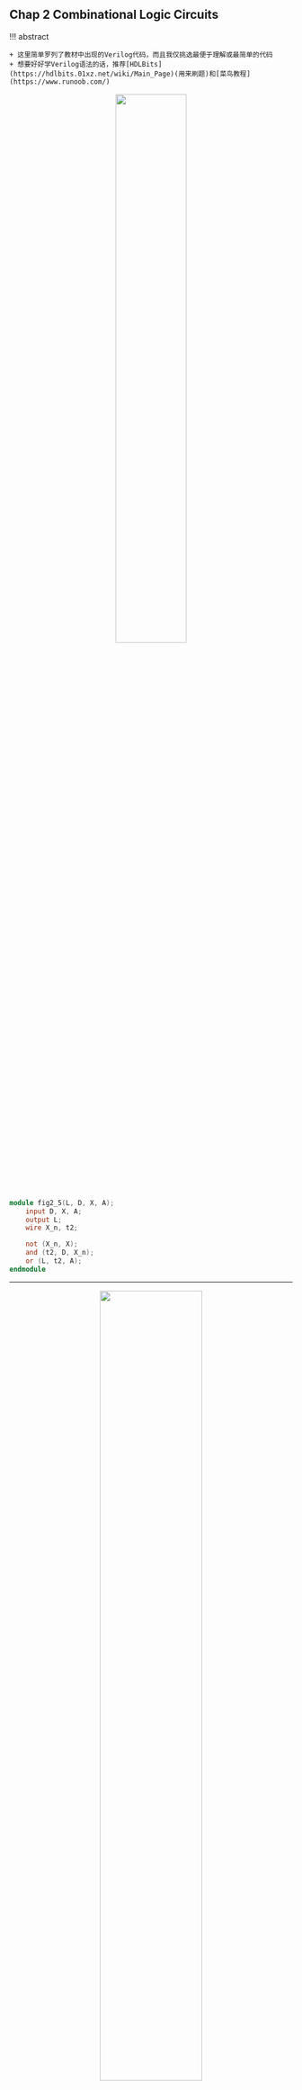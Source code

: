 ## Chap 2 Combinational Logic Circuits

!!! abstract

	+ 这里简单罗列了教材中出现的Verilog代码，而且我仅挑选最便于理解或最简单的代码
	+ 想要好好学Verilog语法的话，推荐[HDLBits](https://hdlbits.01xz.net/wiki/Main_Page)(用来刷题)和[菜鸟教程](https://www.runoob.com/)

<div style="text-align: center; margin-top: 15px;">
<img src="../images/Verilog/Quicker_20240525_142536.png" width="50%" style="margin: 0 auto;">
</div>

``` Verilog
module fig2_5(L, D, X, A);
	input D, X, A;
	output L;
	wire X_n, t2;

	not (X_n, X);
	and (t2, D, X_n);
	or (L, t2, A);
endmodule
```

---
<div style="text-align: center; margin-top: 15px;">
<img src="../images/Verilog/Quicker_20240525_143245.png" width="60%" style="margin: 0 auto;">
</div>

``` Verilog

// structral model
module comparator_greater_than_structural(A, B, A_greater_than_B);
	input [1: 0] A, B;
	output A_greater_than_B;
	wire B0_n, B1_n, and0_out, and1_out, and2_out;

	not
		inv0(B0_n, B[0]), inv1(B1_n, B[1]);
	and
		and0(and0_out, A[1], B1_n);
		and1(and1_out, A[1], A[0], B0_n);
		and2(and2_out, A[0], B1_n, B0_n);
	or
		or0(A_greater_than_B, and0_out, and1_out, and2_out);
endmodule

// dataflow model
module comparator_greater_than_dataflow(A, B, A_greater_than_B);
	input [1: 0] A, B;
	output A_greater_than_B;
	wire B0_n, B1_n, and0_out, and1_out, and2_out;

	assign B1_n = ~B[1];
	assign B0_n = ~B[0];
	assign and0_out = A[1] & B1_n;
	assign and1_out = A[1] & A[0] & B0_n;
	assign and2_out = A[0] & B1_n & B0_n;
	assign A_greater_than_B = and0_out | and1_out | and2_out;
endmodule

// conditional model 1
module comparator_greater_than_conditional2(A, B, A_greater_than_B);
	input [1: 0] A, B;
	output A_greater_than_B;

	assign A_greater_than_B = (A > B)? 1'b1 : 1'b0;
endmodule

// conditional model 2
module comparator_greater_than_conditional(A, B, A_greater_than_B);
	input [1: 0] A, B;
	output A_greater_than_B;

	assign A_greater_than_B = (A == 2'b00) ? 1'b0 :
				(A == 2'b01)? ~(B[1] | B[0]) : 
				(A == 2'b10)? ~B[1] : 
				(A == 2'b11)? ~(B[1]&B[0]) : 
				1'bx;
endmodule

// behavioral model 
module comparator_greater_than_behavioral(A, B, A_greater_than_B);
	input [1: 0] A, B;
	output A_greater_than_B;

	assign A_greater_than_B = A > B;
endmodule

// testbench
module comparator_testbench_verilog();
	reg [1: 0] A, B;
	wire struct_out;
	comparator_greater_than_structural U1(A, B, struct_out);

	initial begin
		A = 2'b10;
		B = 2'b00;
		#10;
		B = 2'b01;
		#10;
		B = 2'b10;
		#10;
		B = 2'b11;
	end
endmodule
```

## Chap 3 Combinational Logic Design

2-4译码器
``` Verilog
module decoder_2_to_4_v(EN, A0, A1, D0, D1, D2, D3);
	input EN, A0, A1;
	output D0, D1, D2, D3;

	assign D0 = EN & ~A1 & ~A0;
	assign D1 = EN & ~A1 & A0;
	assign D2 = EN & A1 & ~A0;
	assign D3 = EN & A1 & A0;

endmodule;
```

4-1多路选择器
``` verilog
module multiplexer_4_to_1_v(S, I, Y);
	input [1: 0] S;
	input [3: 0] I;
	output Y;

	assign Y = S[1] ? (S[0] ? I[3] : I[2]) : (S[0] ? I[1] : I[0]);

endmodule
```

4位行波加法器
``` verilog
module half_adder_b(x, y, s, c);
	input x, y;
	output s, c;

	assign s = x ^ y;
	assign c = x & y;
endmodule;

module full_adder_v(x, y, z, s, c);
	input x, y, z;
	output s, c;

	wire hs, hc, tc;

	half_adder_v HA1(x, y, hs, hc), HA2(hs, z, s, tc);
	assign c = tc | hc;

endmodule;

module adder_4_v(B, A, C0, S, C4);
	input [3: 0] B, A;
	input C0;
	output [3: 0] S; 
	output C4;
	wire [3: 1] C;

	full_adder_V Bit0(B[0], A[0], C0, S[0], C[1]),
				 Bit1(B[1], A[1], C[1], S[1], C[2]),
				 Bit2(B[2], A[2], C[2], S[2], C[3]),
				 Bit3(B[3], A[3], C[3], S[3], C[4]);
			
	// Or just one statement
	// assign {C4, S} = A + B + C0;

endmodule
```

## Chap 4 Sequential Circuits

正边沿触发器(有复位功能)
``` verilog
module dff_v(CLK, RESET, D, Q);
	input CLK, RESET, D;
	output Q;
	reg Q;

always @(posedge CLK or posedge RESET) begin
	if (RESET)
		Q <= 0;
	else
		Q <= D;
end
endmodule
```

[序列识别器](4.md#sequential-circuit-design)
``` verilog
module seq_rec_v(CLK, RESET, X, Z);
	input CLK, RESET, X;
	output Z;
	reg [1: 0] state, next_state;
	parameter A = 2'b00, B = 2'b01, C = 2'b10, D = 2'b11;
	reg Z;
// state register: implement positive edge-triggered
// state storage with asychronous reset
always @(posedge CLK or posedge RESET) begin
	if (RESET)
		state <= A;
	else
		state <= next_state;
end
//.te function: implements next state as function of X and state
always @(X or state) begin
	case (state)
		A: next_state = X ? B : A;
		B: next_state = X ? C : A;
		C: next_state = X ? C : D;
		D: next_state = X ? B : A;
	endcase
end
// output function: implements output as function of X and state
always @(X or state) begin
	case (state)
		A: Z = 1'b0;
		B: Z = 1'b0;
		C: Z = 1'b0;
		D: Z = X ? 1'b1 : 1'b0;
	endcase
end
endmodule

// testbench for sequence recognizer
module seq_req_v_testbench();
	wire Z;
	reg clock, X, reset;

	reg [0: 10] test_sequence = 11'b011_1010_1100;
	integer i;
	parameter PERIOD = 100;

	seq_rec_v DUT(clock, reset, X, Z);

	initial begin
		reset = 1'b1;
		X = 1'b0;
		#(5 * PERIOD / 4);
		reset = 1'b0;
		for (i = 0; i < 11; i = i + 1) begin
			X = test_sequence[i];
			#PERIOD;
		end
		$stop;
	end

	always begin
		clock = 1'b1;
		#(PERIOD/2);
		clock = 1'b0;
		#(PERIOD/2);
	end
endmodule
```

## Chap 6 Registers and Register Transfer

4位左移移位寄存器
``` verilog
module srq_4_r_v(CLK, RESET, SI, Q, SO);
	input CLK, RESET, SI;
	output [3: 0] Q;
	output SO;

	reg [3: 0] Q;

	assign SO = Q[3];

	always @(posedge CLK or posedge RESET) begin
		if (RESET)
			Q <= 4'b0000;
		else
			Q <= {Q[2: 0], SI};
	end
endmodule
```

4位二进制计数器
``` verilog
module count_4_r_v(CLK, RESET, EN, Q, CO);
	input CLK, RESET, EN;
	output [3: 0] Q;
	output CO;

	reg [3: 0] Q;

	assign CO = (count == 4'b1111 && EN == 1'b1) ? 1 : 0;
	always @(posedge CLK or posedge RESET) begin
		if (RESET)
			Q <= 4'b0000;
		else if (EN)
			Q <= Q + 4'b0001;
	end
endmodule
```
